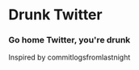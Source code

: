 Drunk Twitter
=============

<h3>Go home Twitter, you're drunk</h3>

Inspired by commitlogsfromlastnight